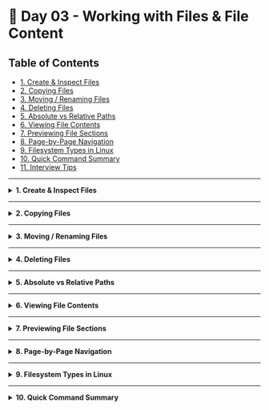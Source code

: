 # 🐧 Day 03 - Working with Files & File Content

## Table of Contents
- [1. Create & Inspect Files](#1-create--inspect-files)  
- [2. Copying Files](#2-copying-files)  
- [3. Moving / Renaming Files](#3-moving--renaming-files)  
- [4. Deleting Files](#4-deleting-files)  
- [5. Absolute vs Relative Paths](#5-absolute-vs-relative-paths)  
- [6. Viewing File Contents](#6-viewing-file-contents)  
- [7. Previewing File Sections](#7-previewing-file-sections)  
- [8. Page-by-Page Navigation](#8-page-by-page-navigation)  
- [9. Filesystem Types in Linux](#9-filesystem-types-in-linux)  
- [10. Quick Command Summary](#10-quick-command-summary)  
- [11. Interview Tips](#11-interview-tips)  

---

<details>
<summary><strong>1. Create & Inspect Files</strong></summary>

| Command | Description                                   | Syntax             | Example           |
| ------- | --------------------------------------------- | ------------------ | ----------------- |
| `touch` | Creates an empty file or updates timestamp    | `touch &lt;filename&gt;` | `touch first.txt` |
| `file`  | Identifies the type of a file                 | `file &lt;filename&gt;`  | `file first.txt`  |
| `stat`  | Displays file metadata like size, access time | `stat &lt;filename&gt;`  | `stat first.txt`  |

</details>

---

<details>
<summary><strong>2. Copying Files</strong></summary>

| Command | Description                              | Syntax                      | Example                    |
| ------- | ---------------------------------------- | --------------------------- | -------------------------- |
| `cp`    | Copies files or directories              | `cp &lt;source&gt; &lt;destination&gt;` | `cp first.txt copy.txt`    |
| `cp -i` | Interactive mode (asks before overwrite) | `cp -i &lt;src&gt; &lt;dest&gt;`        | `cp -i first.txt test.txt` |
| `cp -v` | Verbose output (shows copying process)   | `cp -v &lt;src&gt; &lt;dest&gt;`        | `cp -v first.txt test.txt` |
| `cp -r` | Copies entire directories recursively    | `cp -r dir1/ dir2/`         | `cp -irv src/ backup/`     |

> 💡 **Tip**: Use `cp -i` to avoid accidental overwrites; `-v` for visibility; `-r` for directories.

</details>

---

<details>
<summary><strong>3. Moving / Renaming Files</strong></summary>

| Command | Description                        | Syntax            | Example                 |
| ------- | ---------------------------------- | ----------------- | ----------------------- |
| `mv`    | Moves or renames files/directories | `mv &lt;src&gt; &lt;dest&gt;` | `mv test.txt final.txt` |

> If `<dest>` is a directory, it moves inside; if a filename, it renames.

</details>

---

<details>
<summary><strong>4. Deleting Files</strong></summary>

| Command | Description                    | Syntax             | Example           |
| ------- | ------------------------------ | ------------------ | ----------------- |
| `rm`    | Removes a file                 | `rm &lt;filename&gt;`    | `rm final.txt`    |
| `rm -i` | Prompts before deletion        | `rm -i &lt;filename&gt;` | `rm -i file1.txt` |
| `rm -r` | Recursively delete a directory | `rm -r folder/`    | `rm -r old_data/` |
| `rm -f` | Force delete without prompts   | `rm -f &lt;filename&gt;` | `rm -f risky.txt` |

</details>

---

<details>
<summary><strong>5. Absolute vs Relative Paths</strong></summary>

| Type              | Description                    | Example                       | Use Case                     |
| ----------------- | ------------------------------ | ----------------------------- | ---------------------------- |
| **Absolute Path** | Starts from root `/`           | `/home/akhil/devops/file.txt` | Scripts and clarity          |
| **Relative Path** | From current directory         | `../docs/info.md`             | Quick terminal navigation    |

**Helpers:** `.` = current dir, `..` = parent dir

</details>

---

<details>
<summary><strong>6. Viewing File Contents</strong></summary>

| Command  | Description                               | Syntax            | Example        |
| -------- | ----------------------------------------- | ----------------- | -------------- |
| `cat`    | Print file content                        | `cat &lt;file&gt;`      | `cat demo.txt` |
| `cat -n` | Number lines                             | `cat -n &lt;file&gt;`   |                |
| `tac`    | Reverse print (last first)               | `tac &lt;file&gt;`      | `tac demo.txt` |
| `nl`     | Number lines (alternate)                 | `nl &lt;file&gt;`       | `nl script.sh` |

</details>

---

<details>
<summary><strong>7. Previewing File Sections</strong></summary>

| Command     | Description           | Syntax                    | Example            |
| ----------- | --------------------- | ------------------------- | ------------------ |
| `head`      | Show first 10 lines   | `head &lt;file&gt;`             | `head notes.txt`   |
| `head -n N` | Show first N lines    | `head -n 5 &lt;file&gt;`        |                    |
| `tail`      | Show last 10 lines    | `tail &lt;file&gt;`             | `tail logfile.txt` |
| `tail -n N` | Show last N lines     | `tail -n 7 &lt;file&gt;`        |                    |
| `tail -f`   | Follow file updates   | `tail -f &lt;file&gt;`          | `tail -f /var/log/syslog` |

</details>

---

<details>
<summary><strong>8. Page-by-Page Navigation</strong></summary>

| Command | Description                           | Syntax        | Example          |
| ------- | ------------------------------------- | ------------- | ---------------- |
| `more`  | Paginate forward only                 | `more &lt;file&gt;` | `more long.txt`  |
| `less`  | Paginate with forward/back navigation | `less &lt;file&gt;` | `less journal.txt` |

</details>

---

<details>
<summary><strong>9. Filesystem Types in Linux</strong></summary>

| Type        | Description        | Indicator |
| ----------- | ------------------ | --------- |
| Directory   | A folder           | `d`       |
| File        | Text or binary     | `-`       |
| Symlink     | Link to another    | `l`       |

Check: `ls -l`

</details>

---

<details>
<summary><strong>10. Quick Command Summary</strong></summary>

```bash
touch file.txt        # create file
file file.txt         # show type
cp -i a b             # copy with prompt
mv a b                # move/rename
rm -i a               # delete with prompt
cat file.txt          # display content
head -n 5 file.txt    # first lines
tail -f file.txt      # follow file
less file.txt         # scroll
stat file.txt         # metadata

---
